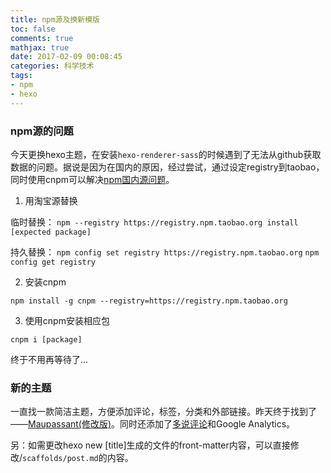 ```yaml
---
title: npm源及换新模版
toc: false
comments: true
mathjax: true
date: 2017-02-09 00:08:45
categories: 科学技术
tags: 
- npm
- hexo
---
```


### npm源的问题 ###

今天更换hexo主题，在安装`hexo-renderer-sass`的时候遇到了无法从github获取数据的问题。据说是因为在国内的原因，经过尝试，通过设定registry到taobao，同时使用cnpm可以解决[npm国内源问题](http://www.jianshu.com/p/0deb70e6f395)。

1. 用淘宝源替换

临时替换：
`npm --registry https://registry.npm.taobao.org install [expected package]`

持久替换：
`npm config set registry https://registry.npm.taobao.org`
`npm config get registry`

2. 安装cnpm

`npm install -g cnpm --registry=https://registry.npm.taobao.org`

3. 使用cnpm安装相应包

`cnpm i [package]`

终于不用再等待了...

### 新的主题 ###
一直找一款简洁主题，方便添加评论，标签，分类和外部链接。昨天终于找到了——[Maupassant(修改版)](https://www.haomwei.com/technology/maupassant-hexo.html)。同时还添加了[多说评论](duoshuo.com)和Google Analytics。

另：如需更改hexo new [title]生成的文件的front-matter内容，可以直接修改/`scaffolds/post.md`的内容。
